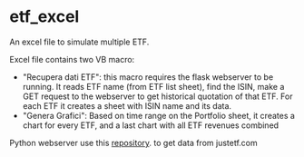 # etf_excel
An excel file to simulate multiple ETF.



Excel file contains two VB macro:
  -  "Recupera dati ETF": this macro requires the flask webserver to be running. It reads ETF name (from ETF list sheet), find the ISIN, make a GET request to the webserver to get historical quotation of that ETF. For each ETF it creates a sheet with ISIN name and its data.
  -  "Genera Grafici": Based on time range on the Portfolio sheet, it creates a chart for every ETF, and a last chart with all ETF revenues combined


Python webserver use this [repository]([https://pages.github.com/](https://github.com/druzsan/justetf-scraping)). to get data from justetf.com

